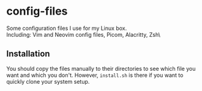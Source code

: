 # config-files
Some configuration files I use for my Linux box. \
Including: Vim and Neovim config files, Picom, Alacritty, Zsh\
## Installation
You should copy the files manually to their directories to see which file you want
and which you don't. However, `install.sh` is there if you want to quickly clone
your system setup.
